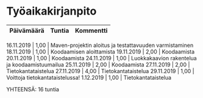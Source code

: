 ﻿# Työaikakirjanpito

Päivämäärä | Tuntia | Kommentti
------------ | ------------- | -------------

16.11.2019 | 1,00 | Maven-projektin aloitus ja testattavuuden varmistaminen
18.11.2019 | 1,00 | Koodaamisen aloittamista
19.11.2019 | 2,00 | Koodaamista
20.11.2019 | 1,00 | Koodaamista
24.11.2019 | 1,00 | Luokkakaavion rakentelua ja koodaamistuumailua
25.11.2019 | 2,00 | Koodaamista
27.11.2019 | 2,00 | Tietokantataistelua
27.11.2019 | 4,00 | Tietokantataistelua
29.11.2019 | 1,00 | Voittoja tietokantataistelussa!
1.12.2019 | 1,00 | Tietokantataistelua

YHTEENSÄ: 16 tuntia
